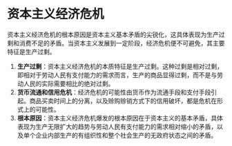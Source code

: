 

# 资本主义经济危机
资本主义经济危机的根本原因是资本主义基本矛盾的尖锐化，这具体表现为生产过剩和消费不足的矛盾。当资本主义发展到一定阶段，经济危机便不可避免，其主要特征是生产过剩。

1. **生产过剩**：资本主义经济危机的本质特征是生产过剩。这种过剩是相对过剩，即相对于劳动人民有支付能力的需求而言，生产的商品显得过剩，而不是与劳动人民的实际需要相比的绝对过剩。
2. **货币流通和信用危机**：经济危机的可能性由货币作为流通手段和支付手段引起。商品买卖时间上的分离，以及赊购赊销方式下的信用破坏，都是危机在形式上的可能性。
3. **根本原因**：资本主义经济危机爆发的根本原因在于资本主义的基本矛盾，具体表现为生产无限扩大的趋势与劳动人民有支付能力的需求相对缩小的矛盾，以及单个企业内部生产的有组织性和整个社会生产的无政府状态之间的矛盾。

